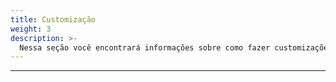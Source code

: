```yaml
---
title: Customização
weight: 3
description: >-
  Nessa seção você encontrará informações sobre como fazer customizações no Beagle Flutter.
---
```


---
